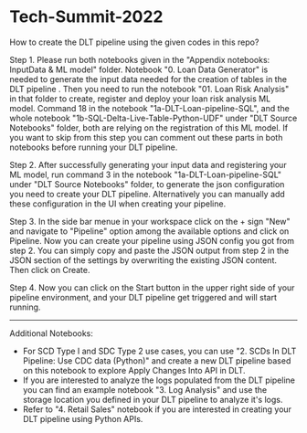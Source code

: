 # Tech-Summit-2022


How to create the DLT pipeline using the given codes in this repo?

Step 1. Please run both notebooks given in the "Appendix notebooks: InputData & ML model" folder. Notebook "0. Loan Data Generator" is needed to generate the input data needed for the creation of tables in the DLT pipeline . Then you need to run the notebook "01. Loan Risk Analysis" in that folder to create, register and deploy your loan risk analysis ML model. Command 18 in the notebook "1a-DLT-Loan-pipeline-SQL", and the whole notebook "1b-SQL-Delta-Live-Table-Python-UDF" under "DLT Source Notebooks" folder, both are relying on the registration of this ML model. If you want to skip from this step you can comment out these parts in both notebooks before running your DLT pipeline.

Step 2. After successfully generating your input data and registering your ML model, run command 3 in the notebook "1a-DLT-Loan-pipeline-SQL" under "DLT Source Notebooks" folder, to generate the json configuration you need to create your DLT pipeline. Alternatively you can manually add these configuration in the UI when creating your pipeline. 

Step 3. In the side bar menue in your workspace click on the + sign "New" and navigate to "Pipeline" option among the available options and click on Pipeline. Now you can create your pipeline using JSON config you got from step 2. You can simply copy and paste the JSON output from step 2 in the JSON section of the settings by overwriting the existing JSON content. Then click on Create. 

Step 4. Now you can click on the Start button in the upper right side of your pipeline environment, and your DLT pipeline get triggered and will start running. 


-------------
Additional Notebooks:

- For SCD Type I and SDC Type 2 use cases, you can use "2. SCDs In DLT Pipeline: Use CDC data (Python)" and create a new DLT pipeline based on this notebook to explore Apply Changes Into API in DLT.
- If you are interested to analyze the logs populated from the DLT pipeline you can find an example notebook "3. Log Analysis" and use the storage location you defined in your DLT pipeline to analyze it's logs.
- Refer to "4. Retail Sales" notebook if you are interested in creating your DLT pipeline using Python APIs. 